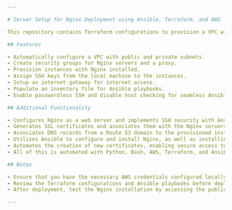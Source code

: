 ```yaml
---

# Server Setup for Nginx Deployment using Ansible, Terraform, and AWS

This repository contains Terraform configurations to provision a VPC with two subnets (public and private), security groups for Nginx servers and a proxy, an internet gateway, and instances with Nginx installed. Additionally, it includes Ansible playbooks to meet prerequisites for Nginx installation and deploy Nginx on the provisioned instances.

## Features

- Automatically configure a VPC with public and private subnets.
- Create security groups for Nginx servers and a proxy.
- Provision instances with Nginx installed.
- Assign SSH keys from the local machine to the instances.
- Setup an internet gateway for internet access.
- Populate an inventory file for Ansible playbooks.
- Enable passwordless SSH and disable host checking for seamless Ansible usage.

## Additional Functionality

- Configures Nginx as a web server and implements SSH security with Ansible.
- Generates SSL certificates and associates them with the Nginx servers using Certbot.
- Associates DNS records from a Route 53 domain to the provisioned instances using AWS Lambda and API Gateway.
- Utilizes Ansible to configure and install Nginx, as well as installing and configuring Certbot (alternative to snap using pip).
- Automates the creation of new certificates, enabling secure access to rodrigonginx.com with HTTPS enabled.
- All of this is automated with Python, Bash, AWS, Terraform, and Ansible.

## Notes

- Ensure that you have the necessary AWS credentials configured locally.
- Review the Terraform configurations and Ansible playbooks before deploying to ensure they meet your requirements.
- After deployment, test the Nginx installation by accessing the public IP addresses of the instances in a web browser.

---
```


